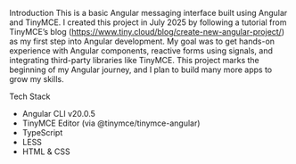 Introduction
This is a basic Angular messaging interface built using Angular and TinyMCE. I created this project in July 2025 by following a tutorial from TinyMCE’s blog (https://www.tiny.cloud/blog/create-new-angular-project/) as my first step into Angular development. My goal was to get hands-on experience with Angular components, reactive forms using signals, and integrating third-party libraries like TinyMCE. This project marks the beginning of my Angular journey, and I plan to build many more apps to grow my skills.

Tech Stack
- Angular CLI v20.0.5
- TinyMCE Editor (via @tinymce/tinymce-angular)
- TypeScript
- LESS
- HTML & CSS
